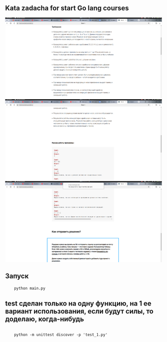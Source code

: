 ## Kata zadacha for start Go lang courses

![](/media/Screenshot%20from%202024-05-24%2018-13-18.png)
![](/media/Screenshot%20from%202024-05-24%2018-13-31.png)
![](/media/Screenshot%20from%202024-05-24%2018-13-38.png)

## Зaпуск
        python main.py

## test сделан только на одну функцию, на 1 ее вариант использования, если будут силы, то доделаю, когда-нибудь
##
        python -m unittest discover -p 'test_1.py'




